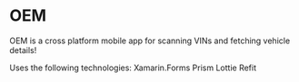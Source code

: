 # OEM
OEM is a cross platform mobile app for scanning VINs and fetching vehicle details!

Uses the following technologies:
Xamarin.Forms
Prism
Lottie
Refit

